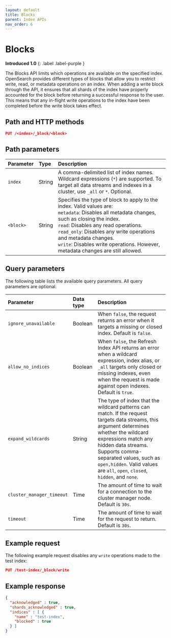 ```yaml
---
layout: default
title: Blocks
parent: Index APIs
nav_order: 6
---
```


# Blocks
**Introduced 1.0**
{: .label .label-purple }

The Blocks API limits which operations are available on the specified index. OpenSearch provides different types of blocks that allow you to restrict write, read, or metadata operations on an index. When adding a write block through the API, it ensures that all shards of the index have properly accounted for the block before returning a successful response to the user. This means that any in-flight write operations to the index have been completed before the write block takes effect.

## Path and HTTP methods

```json
PUT /<index>/_block/<block>
```

## Path parameters

| Parameter | Type | Description |
:--- | :--- | :---
| `index` | String | A comma-delimited list of index names. Wildcard expressions (`*`) are supported. To target all data streams and indexes in a cluster, use `_all` or `*`. Optional. |
| `<block>` | String | Specifies the type of block to apply to the index.  Valid values are: <br> `metadata`: Disables all metadata changes, such as closing the index. <br> `read`: Disables any read operations. <br> `read_only`: Disables any write operations and metadata changes. <br> `write`: Disables write operations. However, metadata changes are still allowed. |

## Query parameters

The following table lists the available query parameters. All query parameters are optional.

| Parameter | Data type | Description |
| :--- | :--- | :--- |
| `ignore_unavailable` | Boolean | When `false`, the request returns an error when it targets a missing or closed index. Default is `false`.
| `allow_no_indices` | Boolean | When `false`, the Refresh Index API returns an error when a wildcard expression, index alias, or `_all` targets only closed or missing indexes, even when the request is made against open indexes. Default is `true`. |
| `expand_wildcards` | String | The type of index that the wildcard patterns can match. If the request targets data streams, this argument determines whether the wildcard expressions match any hidden data streams. Supports comma-separated values, such as `open,hidden`. Valid values are `all`, `open`, `closed`, `hidden`, and `none`. |
`cluster_manager_timeout` | Time | The amount of time to wait for a connection to the cluster manager node. Default is `30s`.
`timeout` | Time | The amount of time to wait for the request to return. Default is `30s`. |

## Example request

The following example request disables any `write` operations made to the test index:

```json
PUT /test-index/_block/write
```

## Example response

```json
{
  "acknowledged" : true,
  "shards_acknowledged" : true,
  "indices" : [ {
    "name" : "test-index",
    "blocked" : true
  } ]
}
```